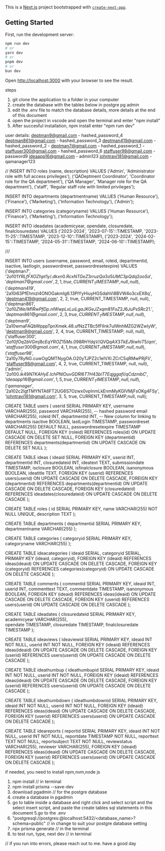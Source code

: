 This is a [Next.js](https://nextjs.org/) project bootstrapped with [`create-next-app`](https://github.com/vercel/next.js/tree/canary/packages/create-next-app).

## Getting Started

First, run the development server:

```bash
npm run dev
# or
yarn dev
# or
pnpm dev
# or
bun dev
```

Open [http://localhost:3000](http://localhost:3000) with your browser to see the result.

steps

1. git clone the application to a folder in your computer
2. create the database with the tables below in postgre pg admin
3. edit the .env file to match the database details, more details at the end of this document
4. open the project in vscode and open the terminal and enter "npm install"
5. After succesful installation, npm install enter "npm rum dev"

user details:
deptman9@gmail.com - hashed_password_4
deptman861@gmail.com - hashed_password_3
deptman419@gmail.com - hashed_password_2 -
deptman7@gmail.com - hashed_password_1 -
staffuser300@gmail.com - hashed_password_6
staffuser98@gmail.com - password9
ideaapp16@gmail.com - admin123
johntravi181@gmail.com - qamanager123

//
INSERT INTO roles (name, description)
VALUES
('Admin', 'Administrator role with full access privileges'),
('QADeptment Coordinator', 'Coordinator role for the QA department'),
('QA Manager', 'Manager role for the QA department'),
('staff', 'Regular staff role with limited privileges');

INSERT INTO departments (departmentname)
VALUES
('Human Resource'),
('Finance'),
('Marketing'),
('Information Technology'),
('Admin');

INSERT INTO categories (categoryname)
VALUES
('Human Resource'),
('Finance'),
('Marketing'),
('Information Technology');

INSERT INTO ideadates (academicyear, opendate, closuredate, finalclosuredate)
VALUES
('2023-2024', '2023-07-15'::TIMESTAMP, '2023-11-25'::TIMESTAMP, '2023-12-10'::TIMESTAMP),
('2023-2024', '2024-02-15'::TIMESTAMP, '2024-05-31'::TIMESTAMP, '2024-06-10'::TIMESTAMP);

///

INSERT INTO users (username, password, email, roleid, departmentid, isactive, lastlogin, passwordreset, passwordresetexpire)
VALUES
('deptman7', '$2a$10$1YRLfFXOZhpt1y/.dkxn0.RcxNTGeZ3rruzQa3o5UMC3pQdq2ooSa', 'deptman7@gmail.com', 2, 1, true, CURRENT_TIMESTAMP, null, null),
  ('deptman419', '$2a$10$i63PfEhmzI4ONOGakmIg6.13PlYyHiuyHGSdahVi8BVW4o3cxEX8q', 'deptman419@gmail.com', 2, 2, true, CURRENT_TIMESTAMP, null, null),
('deptman861', '$2a$10$ZWe/M1RwPfDp.nIWwpLxLuiLgaJKGeJZxqm81FoZ2J6JuPsSRc21.', 'deptman861@gmail.com', 2, 3, true, CURRENT_TIMESTAMP, null, null),
('deptman9', '$2a$10$wmaFAQbWpppTpnXmek.48.ufNzZTBc5fFllnk7ulWnhMZG2WZwlyW', 'deptman9@gmail.com', 2, 4, true, CURRENT_TIMESTAMP, null, null),
('staffuser300', '$2a$10$fOq2bVGmj8cEqYROZ15Ms.098RHYdqV/QVQqAX3TkEJ9iwhiT5/qm', 'staffuser300@gmail.com', 4, 1, true, CURRENT_TIMESTAMP, null, null),
('staffuser98', '$2a$10$y78yNG.cuwOgQMTNygOA.O20yTJPZ2c1eIVXl.ZCrC5qRMwPRjFli', 'staffuser98@gmail.com', 4, 2, true, CURRENT_TIMESTAMP, null, null),
('admin', '$2a$10$0.ik49N7KAHyE.lchPNlOuvGDRl6T7H43biT7Eqjggafi/qCdzmbC', 'ideaapp16@gmail.com', 1, 5, true, CURRENT_TIMESTAMP,null, null),
('qamanager', '$2a$10$2c2lgtTMYNTA6FT2UG6S7Ozwx0vpInmLkEnmMyKGlVMjFsOKg4FSy', 'johntravi181@gmail.com', 3, 5, true, CURRENT_TIMESTAMP,null, null);

CREATE TABLE users (
userid SERIAL PRIMARY KEY,
username VARCHAR(255),
password VARCHAR(255), -- hashed password
email VARCHAR(255),
roleid INT,
departmentid INT, -- New column for linking to departments
isactive BOOLEAN,
lastLogin TIMESTAMP,
passwordreset VARCHAR(255) DEFAULT NULL,
passwordresetexpire TIMESTAMP DEFAULT NULL,
FOREIGN KEY (roleid) REFERENCES roles(id) ON UPDATE CASCADE ON DELETE SET NULL,
FOREIGN KEY (departmentid) REFERENCES departments(departmentid) ON UPDATE CASCADE ON DELETE SET NULL
);

CREATE TABLE ideas (
ideaid SERIAL PRIMARY KEY,
userid INT,
departmentid INT,
closuredateid INT,
ideatext TEXT,
submissiondate TIMESTAMP,
isclosure BOOLEAN,
isfinalclosure BOOLEAN,
isanonymous BOOLEAN,
ideatitle TEXT,
FOREIGN KEY (userid) REFERENCES users(userid) ON UPDATE CASCADE ON DELETE CASCADE,
FOREIGN KEY (departmentid) REFERENCES departments(departmentid) ON UPDATE CASCADE ON DELETE CASCADE,
FOREIGN KEY (closuredateid) REFERENCES ideadates(closuredateid) ON UPDATE CASCADE ON DELETE CASCADE
);

CREATE TABLE roles (
id SERIAL PRIMARY KEY,
name VARCHAR(255) NOT NULL UNIQUE,
description TEXT
);

CREATE TABLE departments (
departmentid SERIAL PRIMARY KEY,
departmentname VARCHAR(255)
);

CREATE TABLE categories (
categoryid SERIAL PRIMARY KEY,
categoryname VARCHAR(255)
);

CREATE TABLE ideacategories (
ideaid SERIAL,
categoryid SERIAL,
PRIMARY KEY (ideaid, categoryid),
FOREIGN KEY (ideaid) REFERENCES ideas(ideaid) ON UPDATE CASCADE ON DELETE CASCADE,
FOREIGN KEY (categoryid) REFERENCES categories(categoryid) ON UPDATE CASCADE ON DELETE CASCADE
);

CREATE TABLE comments (
commentid SERIAL PRIMARY KEY,
ideaid INT,
userid INT,
commenttext TEXT,
commentdate TIMESTAMP,
isanonymous BOOLEAN,
FOREIGN KEY (ideaid) REFERENCES ideas(ideaid) ON UPDATE CASCADE ON DELETE CASCADE,
FOREIGN KEY (userid) REFERENCES users(userid) ON UPDATE CASCADE ON DELETE CASCADE
);

CREATE TABLE ideadates (
closuredateid SERIAL PRIMARY KEY,
academicyear VARCHAR(255),  
 opendate TIMESTAMP,
closuredate TIMESTAMP,
finalclosuredate TIMESTAMP
);

CREATE TABLE ideaviews (
ideaviewid SERIAL PRIMARY KEY,
ideaid INT NOT NULL,
userid INT NOT NULL,
FOREIGN KEY (ideaid) REFERENCES ideas(ideaid) ON UPDATE CASCADE ON DELETE CASCADE,
FOREIGN KEY (userid) REFERENCES users(userid) ON UPDATE CASCADE ON DELETE CASCADE
);

CREATE TABLE ideathumbup (
ideathumbupid SERIAL PRIMARY KEY,
ideaid INT NOT NULL,
userid INT NOT NULL,
FOREIGN KEY (ideaid) REFERENCES ideas(ideaid) ON UPDATE CASCADE ON DELETE CASCADE,
FOREIGN KEY (userid) REFERENCES users(userid) ON UPDATE CASCADE ON DELETE CASCADE
);

CREATE TABLE ideathumbdown (
ideathumbdownid SERIAL PRIMARY KEY,
ideaid INT NOT NULL,
userid INT NOT NULL,
FOREIGN KEY (ideaid) REFERENCES ideas(ideaid) ON UPDATE CASCADE ON DELETE CASCADE,
FOREIGN KEY (userid) REFERENCES users(userid) ON UPDATE CASCADE ON DELETE CASCADE
);

CREATE TABLE ideareports (
reportid SERIAL PRIMARY KEY,
ideaid INT NOT NULL,
userid INT NOT NULL,
reportdate TIMESTAMP NOT NULL,
reporttext TEXT NOT NULL,
reportsubject TEXT NOT NULL,
reviewstatus VARCHAR(255),
reviewer VARCHAR(255),
FOREIGN KEY (ideaid) REFERENCES ideas(ideaid) ON UPDATE CASCADE ON DELETE CASCADE,
FOREIGN KEY (userid) REFERENCES users(userid) ON UPDATE CASCADE ON DELETE CASCADE
);

if needed, you need to install npm,nvm,node js

1. npm install // in terminal
2. npm install prisma --save-dev
3. download pgadmin // for the postgre database
4. create a database in pgadmin
5. go to table inside a database and right click and select script and the select insert script, and paste the create tables sql statements in this document
   5.go to the .env
6. "postgresql://postgres:<password>@localhost:5432/<database_name>?schema=public" // in change to suit your postgre database setting
7. npx prisma generate // in the terminal
8. to test run, type, next dev // in terminal

// if you run into errors, please reach out to me. have a good day

